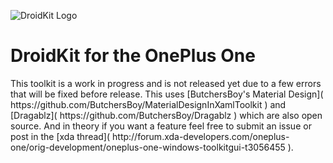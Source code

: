 ![DroidKit Logo](http://repo.itechy21.com/Droidkit.png)
<h1>DroidKit for the OnePlus One</h1>
This toolkit is a work in progress and is not released yet due to a few errors that will be fixed before release. This uses [ButchersBoy's Material Design]( https://github.com/ButchersBoy/MaterialDesignInXamlToolkit ) and [Dragablz]( https://github.com/ButchersBoy/Dragablz ) which are also open source. And in theory if you want a feature feel free to submit an issue or post in the [xda thread]( http://forum.xda-developers.com/oneplus-one/orig-development/oneplus-one-windows-toolkitgui-t3056455 ).
